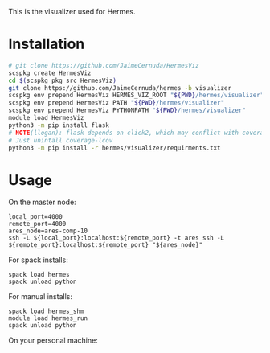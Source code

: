 
This is the visualizer used for Hermes.

# Installation
```bash
# git clone https://github.com/JaimeCernuda/HermesViz
scspkg create HermesViz
cd $(scspkg pkg src HermesViz)
git clone https://github.com/JaimeCernuda/hermes -b visualizer
scspkg env prepend HermesViz HERMES_VIZ_ROOT "${PWD}/hermes/visualizer"
scspkg env prepend HermesViz PATH "${PWD}/hermes/visualizer"
scspkg env prepend HermesViz PYTHONPATH "${PWD}/hermes/visualizer"
module load HermesViz
python3 -m pip install flask
# NOTE(llogan): flask depends on click2, which may conflict with coverage-lcov installed by jarvis-util
# Just unintall coverage-lcov
python3 -m pip install -r hermes/visualizer/requirments.txt
```

# Usage

On the master node:
```
local_port=4000
remote_port=4000
ares_node=ares-comp-10
ssh -L ${local_port}:localhost:${remote_port} -t ares ssh -L ${remote_port}:localhost:${remote_port} "${ares_node}"
```

For spack installs:
```
spack load hermes
spack unload python
```

For manual installs:
```
spack load hermes_shm
module load hermes_run
spack unload python
```

On your personal machine:
```

```

